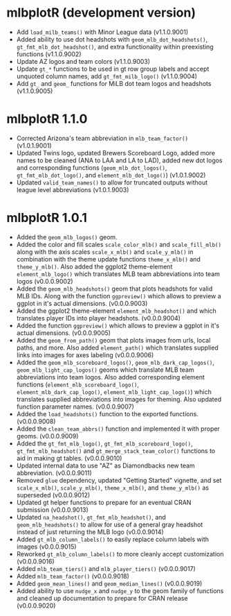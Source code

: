 # mlbplotR (development version)

* Add `load_milb_teams()` with Minor League data (v1.1.0.9001)
* Added ability to use dot headshots with `geom_mlb_dot_headshots()`, `gt_fmt_mlb_dot_headshot()`, and extra functionality within preexisting functions (v1.1.0.9002)
* Update AZ logos and team colors (v1.1.0.9003)
* Update `gt_*` functions to be used in gt row group labels and accept unquoted column names, add `gt_fmt_milb_logo()` (v1.1.0.9004)
* Add `gt_` and `geom_` functions for MiLB dot team logos and headshots (v1.1.0.9005)

# mlbplotR 1.1.0

* Corrected Arizona's team abbreviation in `mlb_team_factor()` (v1.0.1.9001)
* Updated Twins logo, updated Brewers Scoreboard Logo, added more names to be cleaned (ANA to LAA and LA to LAD), added new dot logos and corresponding functions (`geom_mlb_dot_logos()`, `gt_fmt_mlb_dot_logo()`, and `element_mlb_dot_logo()`) (v1.0.1.9002)
* Updated `valid_team_names()` to allow for truncated outputs without league level abbreviations (v1.0.1.9003)

# mlbplotR 1.0.1

* Added the `geom_mlb_logos()` geom.
* Added the color and fill scales `scale_color_mlb()` and `scale_fill_mlb()` along with the axis scales `scale_x_mlb()` and `scale_y_mlb()` in combination with the theme update functions `theme_x_mlb()` and `theme_y_mlb()`. Also added the ggplot2 theme-element `element_mlb_logo()` which translates MLB team abbreviations into team logos (v0.0.0.9002)
* Added the `geom_mlb_headshots()` geom that plots headshots for valid MLB IDs. Along with the function `ggpreview()` which allows to preview a ggplot in it's actual dimensions. (v0.0.0.9003)
* Added the ggplot2 theme-element `element_mlb_headshot()` and  which translates player IDs into player headshots. (v0.0.0.9004)
* Added the function `ggpreview()` which allows to preview a ggplot in it's actual dimensions. (v0.0.0.9005)
* Added the `geom_from_path()` geom that plots images from urls, local paths, and more. Also added `element_path()` which translates supplied links into images for axes labeling (v0.0.0.9006)
* Added the `geom_mlb_scoreboard_logos()`, `geom_mlb_dark_cap_logos()`, `geom_mlb_light_cap_logos()` geoms which translate MLB team abbreviations into team logos. Also added corresponding element functions (`element_mlb_scoreboard_logo()`, `element_mlb_dark_cap_logo()`, `element_mlb_light_cap_logo()`) which translates supplied abbreviations into images for theming. Also updated function parameter names. (v0.0.0.9007)
* Added the `load_headshots()` function to the exported functions. (v0.0.0.9008)
* Added the `clean_team_abbrs()` function and implemented it with proper geoms. (v0.0.0.9009)
* Added the `gt_fmt_mlb_logo()`, `gt_fmt_mlb_scoreboard_logo()`, `gt_fmt_mlb_headshot()` and `gt_merge_stack_team_color()` functions to aid in making gt tables. (v0.0.0.9010)
* Updated internal data to use "AZ" as Diamondbacks new team abbreviation. (v0.0.0.9011)
* Removed `glue` dependency, updated "Getting Started" vignette, and set `scale_x_mlb()`, `scale_y_mlb()`, `theme_x_mlb()`, and `theme_y_mlb()` as superseded (v0.0.0.9012)
* Updated gt helper functions to prepare for an eventual CRAN submission (v0.0.0.9013)
* Updated `na_headshot()`, `gt_fmt_mlb_headshot()`, and `geom_mlb_headshots()` to allow for use of a general gray headshot instead of just returning the MLB logo (v0.0.0.9014)
* Added `gt_mlb_column_labels()` to easily replace column labels with images (v0.0.0.9015)
* Reworked `gt_mlb_column_labels()` to more cleanly accept customization (v0.0.0.9016)
* Added `mlb_team_tiers()` and `mlb_player_tiers()` (v0.0.0.9017)
* Added `mlb_team_factor()` (v0.0.0.9018)
* Added `geom_mean_lines()` and `geom_median_lines()` (v0.0.0.9019)
* Added ability to use `nudge_x` and `nudge_y` to the geom family of functions and cleaned up documentation to prepare for CRAN release (v0.0.0.9020)
